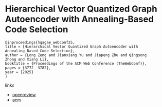 # Hierarchical Vector Quantized Graph Autoencoder with Annealing-Based Code Selection

```
@inproceedings{hqagae_webconf25,
title = {Hierarchical Vector Quantized Graph Autoencoder with Annealing-Based Code Selection},
author = {Long Zeng and Jianxiang Yu and Jiapeng Zhu and Qingsong Zhong and Xiang Li},
booktitle = {Proceedings of the ACM Web Conference (TheWebConf)},
pages = {3772--3782},
year = {2025}
}
```

links
- [openreview](https://openreview.net/forum?id=6B6AmBaWfv)
- [acm](https://dl.acm.org/doi/10.1145/3696410.3714656)
